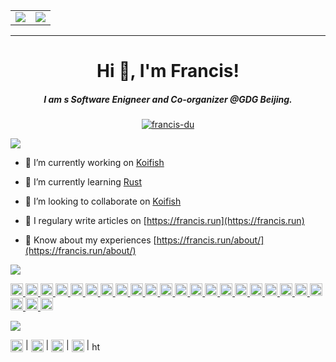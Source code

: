 <table>
  <tr>
    <td valign="top">
      <a href="https://francis.run">
        <img src="https://github-readme-stats.vercel.app/api?username=francis-du&show_icons=true&bg_color=30,e96443,904e95&title_color=fff&text_color=fff" />
      <a/>
    </td>
    <td valign="top">
      <a href="https://wakatime.com/@francis">
        <img src="https://github-readme-stats.vercel.app/api/wakatime?username=francis&bg_color=30,e96443,904e95&title_color=fff&text_color=fff" />
      <a/>
    </td>
  </tr>
</table>

--------------------------------------------------------------------

<h1 align="center">Hi 👋, I'm Francis!</h1>
<h5 align="center">I am s Software Enigneer and Co-organizer @GDG Beijing.</h5>

<p align="center"> <a href="https://github.com/ryo-ma/github-profile-trophy"><img src="https://github-profile-trophy.vercel.app/?username=francis-du" alt="francis-du" /></a> </p>


![](https://img.shields.io/badge/Live%20status-orange?style=for-the-badge)
- 🔭 I’m currently working on [Koifish](https://github.com/trisasnava/koifish)

- 🌱 I’m currently learning [Rust](https://www.rust-lang.org/learn)

- 👯 I’m looking to collaborate on [Koifish](https://github.com/trisasnava/koifish)

- 📝 I regulary write articles on [https://francis.run](https://francis.run)

- 📄 Know about my experiences [https://francis.run/about/](https://francis.run/about/)


![](https://img.shields.io/badge/Technique-orange?style=for-the-badge)
<p align="left"> <a href="https://circleci.com" target="_blank"> <img src="https://www.vectorlogo.zone/logos/circleci/circleci-icon.svg" alt="circleci" height="20" width="20"/> </a> <a href="https://www.docker.com/" target="_blank"> <img src="https://devicons.github.io/devicon/devicon.git/icons/docker/docker-original-wordmark.svg" alt="docker" height="20" width="20" </a> <a href="https://www.elastic.co" target="_blank"> <img src="https://www.vectorlogo.zone/logos/elastic/elastic-icon.svg" alt="elasticsearch" height="20" width="20"/> </a> <a href="https://git-scm.com/" target="_blank"> <img src="https://www.vectorlogo.zone/logos/git-scm/git-scm-icon.svg" alt="git" height="20" width="20"/> </a> <a href="https://grafana.com" target="_blank"> <img src="https://www.vectorlogo.zone/logos/grafana/grafana-icon.svg" alt="grafana" height="20" width="20"/> </a> <a href="https://graphql.org" target="_blank"> <img src="https://www.vectorlogo.zone/logos/graphql/graphql-icon.svg" alt="graphql" height="20" width="20"/> </a> <a href="https://hadoop.apache.org/" target="_blank"> <img src="https://www.vectorlogo.zone/logos/apache_hadoop/apache_hadoop-icon.svg" alt="hadoop" height="20" width="20"/> </a> <a href="https://heroku.com" target="_blank"> <img src="https://www.vectorlogo.zone/logos/heroku/heroku-icon.svg" alt="heroku" height="20" width="20"/> </a> <a href="https://hive.apache.org/" target="_blank"> <img src="https://www.vectorlogo.zone/logos/apache_hive/apache_hive-icon.svg" alt="hive" height="20" width="20"/> </a> <a href="https://gohugo.io/" target="_blank"> <img src="https://api.iconify.design/logos-hugo.svg" alt="hugo" height="20" width="20"/> </a> <a href="https://www.java.com" target="_blank"> <img src="https://devicons.github.io/devicon/devicon.git/icons/java/java-original-wordmark.svg" alt="java" height="20" width="20"/> </a> <a href="https://www.jenkins.io" target="_blank"> <img src="https://www.vectorlogo.zone/logos/jenkins/jenkins-icon.svg" alt="jenkins" height="20" width="20"/> </a> <a href="https://kafka.apache.org/" target="_blank"> <img src="https://www.vectorlogo.zone/logos/apache_kafka/apache_kafka-icon.svg" alt="kafka" height="20" width="20"/> </a> <a href="https://www.elastic.co/kibana" target="_blank"> <img src="https://www.vectorlogo.zone/logos/elasticco_kibana/elasticco_kibana-icon.svg" alt="kibana" height="20" width="20"/> </a> <a href="https://www.linux.org/" target="_blank"> <img src="https://devicons.github.io/devicon/devicon.git/icons/linux/linux-original.svg" alt="linux" height="20" width="20"/> </a> <a href="https://mariadb.org/" target="_blank"> <img src="https://www.vectorlogo.zone/logos/mariadb/mariadb-icon.svg" alt="mariadb" height="20" width="20"/> </a> <a href="https://www.mysql.com/" target="_blank"> <img src="https://devicons.github.io/devicon/devicon.git/icons/mysql/mysql-original-wordmark.svg" alt="mysql" height="20" width="20"/> </a> <a href="https://www.oracle.com/" target="_blank"> <img src="https://devicons.github.io/devicon/devicon.git/icons/oracle/oracle-original.svg" alt="oracle" height="20" width="20"/> </a> <a href="https://www.python.org" target="_blank"> <img src="https://devicons.github.io/devicon/devicon.git/icons/python/python-original.svg" alt="python" height="20" width="20"/> </a> <a href="https://www.rust-lang.org" target="_blank"> <img src="https://devicons.github.io/devicon/devicon.git/icons/rust/rust-plain.svg" alt="rust" height="20" width="20"/> </a> <a href="https://www.scala-lang.org" target="_blank"> <img src="https://devicons.github.io/devicon/devicon.git/icons/scala/scala-original-wordmark.svg" alt="scala" height="20" width="20"/> </a> <a href="https://spring.io/" target="_blank"> <img src="https://www.vectorlogo.zone/logos/springio/springio-icon.svg" alt="spring" height="20" width="20"/> </a> <a href="https://www.tensorflow.org" target="_blank"> <img src="https://www.vectorlogo.zone/logos/tensorflow/tensorflow-icon.svg" alt="tensorflow" height="20" width="20"/> </a> <a href="https://travis-ci.org" target="_blank"> <img src="https://www.vectorlogo.zone/logos/travis-ci/travis-ci-icon.svg" alt="travisci" height="20" width="20"/> </a> </p>

![](https://img.shields.io/badge/Connect-orange?style=for-the-badge)
<p align="left">
<a href="https://dev.to/francisdu" target="blank"><img align="center" src="https://cdn.jsdelivr.net/npm/simple-icons@3.0.1/icons/dev-dot-to.svg" alt="francisdu" height="20" width="20" /></a> | 
<a href="https://twitter.com/francis_run" target="blank"><img align="center" src="https://cdn.jsdelivr.net/npm/simple-icons@3.0.1/icons/twitter.svg" alt="francis_run" height="20" width="20" /></a> | 
<a href="https://linkedin.com/in/francis-du" target="blank"><img align="center" src="https://cdn.jsdelivr.net/npm/simple-icons@3.0.1/icons/linkedin.svg" alt="francis-du" height="20" width="20" /></a> | 
<a href="https://www.youtube.com/c/francisdu" target="blank"><img align="center" src="https://cdn.jsdelivr.net/npm/simple-icons@3.0.1/icons/youtube.svg" alt="francisdu" height="20" width="20" /></a> | 
<a href="/https://francis.run/index.xml" target="blank"><img align="center" src="https://cdn.jsdelivr.net/npm/simple-icons@3.0.1/icons/rss.svg" alt="https://francis.run/index.xml" height="15" width="15" /></a>
</p>